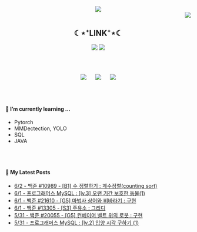

<div align="center">
<img src="https://capsule-render.vercel.app/api?type=waving&color=timeGradient&height=300&section=header&text=JAMONG%205&fontSize=90" />
</div>
<div align="right">
  <img src="https://hits.seeyoufarm.com/api/count/incr/badge.svg?url=https%3A%2F%2Fgithub.com%2Fjennifer060697&count_bg=%23708FD3&title_bg=%23515151&icon=ghostery.svg&icon_color=%23E7E7E7&title=HITS%21%21&edge_flat=false"/>
</div>

<h2 align="center">☾⋆⁺LINK⁺⋆☾</h2>
<div align="center">
  <a href="https://jamong-5.tistory.com/"><img src="https://img.shields.io/badge/TechBlog-09B3AF?style=flat-square&logo=Tistory&logoColor=white&link=https://jamong-5.tistory.com/"/></a>
<!--   <a href="https://www.kaggle.com/jamong5"><img src="https://img.shields.io/badge/Kaggle-20BEFF?style=flat-square&logo=Kaggle&logoColor=white&link=https://www.kaggle.com/jamong5"/></a> -->
  <a href="mailto:oennifer060697@gmail.com"><img src="https://img.shields.io/badge/Email-FF4785?style=flat-square&logo=Gmail&logoColor=white&link=mailto:oennifer060697@gmail.com"/></a>
</div>

<!-- <h2 align="center">☾⋆⁺Available⁺⋆☾</h2>
<div align="center">
  <img src="https://img.shields.io/badge/Python-00B1E7?logo=Python&logoColor=white"/>
  <img src="https://img.shields.io/badge/C++-00599C?logo=C%2B%2B&logoColor=white"/>
  <img src="https://img.shields.io/badge/C-000000?logo=C&logoColor=white"/>
</div> -->

<br><br>

<div align="center">
  <img src = "https://github-readme-stats.vercel.app/api?username=jennifer060697&theme=great-gatsby&show_icons=true">
  <t>&nbsp;&nbsp;&nbsp;&nbsp;</t>
  <img src = "http://mazassumnida.wtf/api/v2/generate_badge?boj=jennifer0606">
  <t>&nbsp;&nbsp;&nbsp;&nbsp;</t>
  <img src = "https://github-readme-stats.vercel.app/api/top-langs/?username=jennifer060697&layout=compact">
</div>

<br><br>

#### 🌱 I’m currently learning ...
- Pytorch
- MMDectection, YOLO
- SQL
- JAVA

<br><br>
#### 🌱 My Latest Posts

 - [6/2 - 백준 #10989 - [B1] 수 정렬하기 : 계수정렬(counting sort)](https://jamong-5.tistory.com/entry/%EB%B0%B1%EC%A4%80-10989-B1-%EC%88%98-%EC%A0%95%EB%A0%AC%ED%95%98%EA%B8%B0-%EA%B3%84%EC%88%98%EC%A0%95%EB%A0%ACcounting-sort)
 - [6/1 - 프로그래머스 MySQL : [lv.3] 오랜 기간 보호한 동물(1)](https://jamong-5.tistory.com/entry/%ED%94%84%EB%A1%9C%EA%B7%B8%EB%9E%98%EB%A8%B8%EC%8A%A4-MySQL-lv3-%EC%98%A4%EB%9E%9C-%EA%B8%B0%EA%B0%84-%EB%B3%B4%ED%98%B8%ED%95%9C-%EB%8F%99%EB%AC%BC1)
 - [6/1 - 백준 #21610 - [G5] 마법사 상어와 비바라기 : 구현](https://jamong-5.tistory.com/entry/%EB%B0%B1%EC%A4%80-21610-G5-%EB%A7%88%EB%B2%95%EC%82%AC-%EC%83%81%EC%96%B4%EC%99%80-%EB%B9%84%EB%B0%94%EB%9D%BC%EA%B8%B0-%EA%B5%AC%ED%98%84)
 - [6/1 - 백준 #13305 - [S3] 주유소 : 그리디](https://jamong-5.tistory.com/entry/%EB%B0%B1%EC%A4%80-13305-S3-%EC%A3%BC%EC%9C%A0%EC%86%8C-%EA%B7%B8%EB%A6%AC%EB%94%94)
 - [5/31 - 백준 #20055 - [G5] 컨베이어 벨트 위의 로봇 : 구현](https://jamong-5.tistory.com/entry/%EB%B0%B1%EC%A4%80-20055-G5-%EC%BB%A8%EB%B2%A0%EC%9D%B4%EC%96%B4-%EB%B2%A8%ED%8A%B8-%EC%9C%84%EC%9D%98-%EB%A1%9C%EB%B4%87-%EA%B5%AC%ED%98%84)
 - [5/31 - 프로그래머스 MySQL : [lv.2] 입양 시각 구하기 (1)](https://jamong-5.tistory.com/entry/%ED%94%84%EB%A1%9C%EA%B7%B8%EB%9E%98%EB%A8%B8%EC%8A%A4-MySQL-lv2-%EC%9E%85%EC%96%91-%EC%8B%9C%EA%B0%81-%EA%B5%AC%ED%95%98%EA%B8%B0-1)
